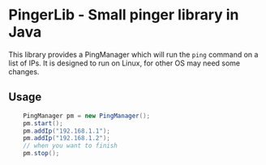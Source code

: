 # PingerLib - Small pinger library in Java

This library provides a PingManager which will run the ```ping``` command on a
list of IPs. It is designed to run on Linux, for other OS may need some changes.

## Usage

```java
    PingManager pm = new PingManager();
    pm.start();
    pm.addIp("192.168.1.1");
    pm.addIp("192.168.1.2");
    // when you want to finish
    pm.stop();
```
   